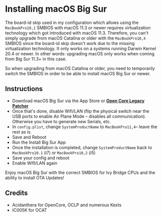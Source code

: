 # Installing macOS Big Sur

The board-id skip used in my configuration which allows using the `MacBookPro10,1` SMBIOS with macOS 11.3 or newer requires virtualization technology which got introduced with macOS 11.3. Therefore, you can't simply upgrade from macOS Catalina or older with the `MacBookPro10,X` SMBIOS since the board-id skip doesn't work due to the missing virtualization technology. It only works on a systems running Darwin Kernel 20.4 or newer. In other words: upgrading macOS only works when coming from Big Sur 11.3+ in this case.

So when upgrading from macOS Catalina or older, you need to temporarily switch the SMBIOS in order to be able to install macOS Big Sur or newer.

## Instructions

- Download macOS Big Sur via the App Store or [**Open Core Legacy Patcher**](https://dortania.github.io/OpenCore-Legacy-Patcher/INSTALLER.html#creating-the-installer)
- Once that's done, disable Wifi/LAN (flip the physical switch near the USB ports to enable Air Plane Mode – disables all communication). Otherwise you have to generate new Serials, etc.
- In `config.plist`, change `SystemProductName` to `MacBookPro11,4`– leave the rest as is.
- Save and Reboot
- Run the Install Big Sur App
- Once the installation is completed, change `SystemProductName` back to `MacBookPro10.1` (i7) or `MacBookPro10,2` (i5)
- Save your config and reboot
- Enable WifI/LAN again

Enjoy macOS Big Sur with the correct SMBIOS for Ivy Bridge CPUs and the ability to install OTA Updates!

## Credits
- Acidanthera for OpenCore, OCLP and numerous Kexts
- IC005K for OCAT
